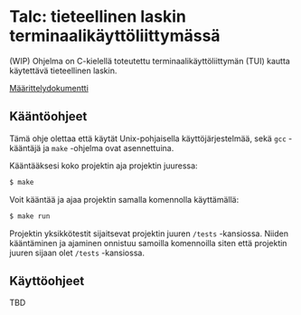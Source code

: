 # Talc: tieteellinen laskin terminaalikäyttöliittymässä
(WIP) Ohjelma on C-kielellä toteutettu terminaalikäyttöliittymän (TUI) kautta käytettävä tieteellinen laskin. 

[Määrittelydokumentti](https://github.com/TatuLaras/talc/blob/master/docs/m%C3%A4%C3%A4rittely.md)

## Kääntöohjeet
Tämä ohje olettaa että käytät Unix-pohjaisella käyttöjärjestelmää, sekä `gcc` -kääntäjä ja `make` -ohjelma ovat asennettuina. 

Kääntääksesi koko projektin aja projektin juuressa:
```bash
$ make
```

Voit kääntää ja ajaa projektin samalla komennolla käyttämällä:

```bash
$ make run
```

Projektin yksikkötestit sijaitsevat projektin juuren `/tests` -kansiossa. Niiden kääntäminen ja ajaminen onnistuu samoilla komennoilla siten että projektin juuren sijaan olet `/tests` -kansiossa.

## Käyttöohjeet
TBD
